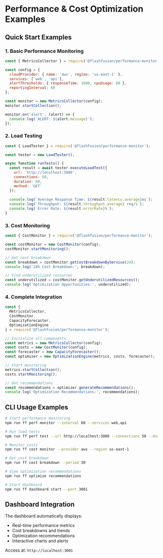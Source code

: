 # Performance & Cost Optimization Examples

## Quick Start Examples

### 1. Basic Performance Monitoring

```javascript
const { MetricsCollector } = require('@flashfusion/performance-monitor');

const config = {
  cloudProvider: { name: 'aws', region: 'us-east-1' },
  services: ['web', 'api'],
  alertThresholds: { responseTime: 1000, cpuUsage: 80 },
  reportingInterval: 60
};

const monitor = new MetricsCollector(config);
monitor.startCollection();

monitor.on('alert', (alert) => {
  console.log(`ALERT: ${alert.message}`);
});
```

### 2. Load Testing

```javascript
const { LoadTester } = require('@flashfusion/performance-monitor');

const tester = new LoadTester();

async function runTests() {
  const result = await tester.executeLoadTest({
    url: 'http://localhost:3000',
    connections: 50,
    duration: 60,
    method: 'GET'
  });
  
  console.log(`Average Response Time: ${result.latency.average}ms`);
  console.log(`Throughput: ${result.throughput.average} req/s`);
  console.log(`Error Rate: ${result.errorRate}%`);
}
```

### 3. Cost Monitoring

```javascript
const { CostMonitor } = require('@flashfusion/performance-monitor');

const costMonitor = new CostMonitor(config);
costMonitor.startMonitoring();

// Get cost breakdown
const breakdown = costMonitor.getCostBreakdownByService(24);
console.log('24h Cost Breakdown:', breakdown);

// Find underutilized resources
const underutilized = costMonitor.getUnderutilizedResources();
console.log('Optimization Opportunities:', underutilized);
```

### 4. Complete Integration

```javascript
const { 
  MetricsCollector, 
  CostMonitor, 
  CapacityForecaster, 
  OptimizationEngine 
} = require('@flashfusion/performance-monitor');

// Initialize all components
const metrics = new MetricsCollector(config);
const costs = new CostMonitor(config);
const forecaster = new CapacityForecaster();
const optimizer = new OptimizationEngine(metrics, costs, forecaster);

// Start monitoring
metrics.startCollection();
costs.startMonitoring();

// Get recommendations
const recommendations = optimizer.generateRecommendations();
console.log('Optimization Recommendations:', recommendations);
```

## CLI Usage Examples

```bash
# Start performance monitoring
npm run ff perf monitor --interval 60 --services web,api

# Run load tests
npm run ff perf test --url http://localhost:3000 --connections 50 --duration 60

# Monitor costs
npm run ff cost monitor --provider aws --region us-east-1

# Get cost breakdown
npm run ff cost breakdown --period 30

# View optimization recommendations
npm run ff optimize recommendations

# Start dashboard
npm run ff dashboard start --port 3001
```

## Dashboard Integration

The dashboard automatically displays:
- Real-time performance metrics
- Cost breakdowns and trends
- Optimization recommendations
- Interactive charts and alerts

Access at: `http://localhost:3001`